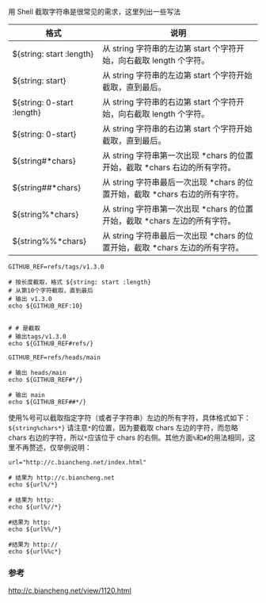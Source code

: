 用 Shell 截取字符串是很常见的需求，这里列出一些写法

|  格式   | 说明  |
|  ----  | ----  |
|${string: start :length}	|从 string 字符串的左边第 start 个字符开始，向右截取 length 个字符。|
|${string: start}	|从 string 字符串的左边第 start 个字符开始截取，直到最后。|
|${string: 0-start :length}	|从 string 字符串的右边第 start 个字符开始，向右截取 length 个字符。|
|${string: 0-start}	|从 string 字符串的右边第 start 个字符开始截取，直到最后。|
|${string#*chars}	|从 string 字符串第一次出现 *chars 的位置开始，截取 *chars 右边的所有字符。|
|${string##*chars}	|从 string 字符串最后一次出现 *chars 的位置开始，截取 *chars 右边的所有字符。|
|${string%*chars}	|从 string 字符串第一次出现 *chars 的位置开始，截取 *chars 左边的所有字符。|
|${string%%*chars}	|从 string 字符串最后一次出现 *chars 的位置开始，截取 *chars 左边的所有字符。|

```shell script
GITHUB_REF=refs/tags/v1.3.0

# 按长度截取，格式 ${string: start :length}
# 从第10个字符截取，直到最后
# 输出 v1.3.0
echo ${GITHUB_REF:10}


# # 是截取
# 输出tags/v1.3.0
echo ${GITHUB_REF#refs/}
```

```shell script
GITHUB_REF=refs/heads/main

# 输出 heads/main
echo ${GITHUB_REF#*/}

# 输出 main 
echo ${GITHUB_REF##*/}
```


使用%号可以截取指定字符（或者子字符串）左边的所有字符，具体格式如下：
`${string%chars*}`
请注意`*`的位置，因为要截取 chars 左边的字符，而忽略 chars 右边的字符，所以`*`应该位于 chars 的右侧。其他方面`%`和`#`的用法相同，这里不再赘述，仅举例说明：


```shell script
url="http://c.biancheng.net/index.html"

# 结果为 http://c.biancheng.net
echo ${url%/*}

# 结果为 http:
echo ${url%//*}

#结果为 http:
echo ${url%%/*}

#结果为 http://
echo ${url%%c*} 
```


### 参考
http://c.biancheng.net/view/1120.html
